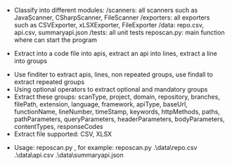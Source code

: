 - Classify into different modules:
/scanners: all scanners such as JavaScanner, CSharpScanner, FileScanner
/exporters: all exporters such as CSVExporter, xLSXExporter, FileExporter
/data: repo.csv, api.csv, summaryapi.json
/tests: all unit tests
reposcan.py: main function where can start the program

- Extract into a code file into apis, extract an api into lines, extract a line into groups
+ Use finditer to extract apis, lines, non repeated groups, use findall to extract repeated groups
+ Using optional operators to extract optional and mandatory groups
+ Extract these groups: scanType, project, domain, repository, branches, filePath, extension, language, framework, apiType, baseUrl, functionName, lineNumber, timeStamp, keywords, httpMethods, paths, pathParameters, queryParameters, headerParameters, bodyParameters, contentTypes, responseCodes
+ Extract file supported: CSV, XLSX

- Usage: reposcan.py <repoFilePath> <apiFilePath> <summaryAPIFilePath>, for example: reposcan.py .\data\repo.csv .\data\api.csv .\data\summaryapi.json
